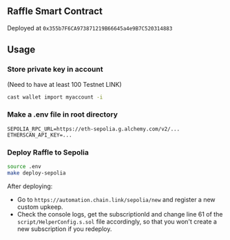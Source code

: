 ## Raffle Smart Contract
Deployed at `0x355b7F6CA973871219B66645a4e9B7C520314883`

## Usage

### Store private key in account
(Need to have at least 100 Testnet LINK)
```bash
cast wallet import myaccount -i
```
### Make a .env file in root directory
```
SEPOLIA_RPC_URL=https://eth-sepolia.g.alchemy.com/v2/...
ETHERSCAN_API_KEY=...
```
### Deploy Raffle to Sepolia
```bash
source .env
make deploy-sepolia
```
After deploying:  
- Go to `https://automation.chain.link/sepolia/new` and register a new custom upkeep.  
- Check the console logs, get the subscriptionId and change line 61 of the `script/HelperConfig.s.sol` file accordingly, so that you won't create a new subscription if you redeploy.